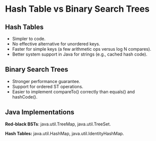 # Hash Table vs Binary Search Trees

## Hash Tables

* Simpler to code.
* No effective alternative for unordered keys.
* Faster for simple keys (a few arithmetic ops versus log N compares).
* Better system support in Java for strings (e.g., cached hash code).

## Binary Search Trees

* Stronger performance guarantee.
* Support for ordered ST operations.
* Easier to implement compareTo() correctly than equals() and hashCode().

## Java Implementations

**Red-black BSTs**: java.util.TreeMap, java.util.TreeSet.

**Hash Tables:** java.util.HashMap, java.util.IdentityHashMap.
